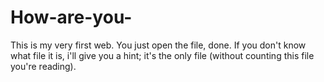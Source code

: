 # How-are-you-
This is my very first web.
You just open the file, done.
If you don't know what file it is, i'll give you a hint; it's the only file (without counting this file you're reading).
